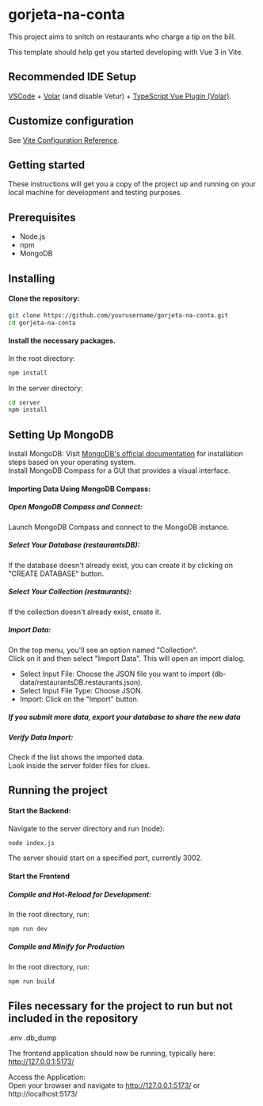 # gorjeta-na-conta

This project aims to snitch on restaurants who charge a tip on the bill.

This template should help get you started developing with Vue 3 in Vite.

## Recommended IDE Setup

[VSCode](https://code.visualstudio.com/) + [Volar](https://marketplace.visualstudio.com/items?itemName=Vue.volar) (and disable Vetur) + [TypeScript Vue Plugin (Volar)](https://marketplace.visualstudio.com/items?itemName=Vue.vscode-typescript-vue-plugin).

## Customize configuration

See [Vite Configuration Reference](https://vitejs.dev/config/).

## Getting started

These instructions will get you a copy of the project up and running on your local machine for development and testing purposes.

## Prerequisites
* Node.js
* npm
* MongoDB

## Installing
#### Clone the repository:
```sh
git clone https://github.com/yourusername/gorjeta-na-conta.git
cd gorjeta-na-conta
```

#### Install the necessary packages.  
In the root directory:
```sh
npm install
```

In the server directory:
```sh
cd server
npm install
```


## Setting Up MongoDB
Install MongoDB: Visit [MongoDB's official documentation](https://docs.mongodb.com/manual/installation/) for installation steps based on your operating system.  
Install MongoDB Compass for a GUI that provides a visual interface.


#### Importing Data Using MongoDB Compass:
##### Open MongoDB Compass and Connect:  
Launch MongoDB Compass and connect to the MongoDB instance.

##### Select Your Database (restaurantsDB):
If the database doesn't already exist, you can create it by clicking on "CREATE DATABASE" button.

##### Select Your Collection (restaurants):
If the collection doesn't already exist, create it.

##### Import Data:

On the top menu, you'll see an option named "Collection".  
Click on it and then select "Import Data". This will open an import dialog.

* Select Input File: Choose the JSON file you want to import (db-data/restaurantsDB.restaurants.json).
* Select Input File Type: Choose JSON.
* Import: Click on the "Import" button.

##### If you submit more data, export your database to share the new data

##### Verify Data Import:
Check if the list shows the imported data.  
Look inside the server folder files for clues.

## Running the project

#### Start the Backend:
Navigate to the server directory and run (node):
```sh
node index.js
```
The server should start on a specified port, currently 3002.

#### Start the Frontend 
##### Compile and Hot-Reload for Development:
In the root directory, run:
```sh
npm run dev
```

##### Compile and Minify for Production
In the root directory, run:
```sh
npm run build
```

## Files necessary for the project to run but not included in the repository
.env
.db_dump

The frontend application should now be running, typically here: http://127.0.0.1:5173/

Access the Application:  
Open your browser and navigate to http://127.0.0.1:5173/ or http://localhost:5173/
